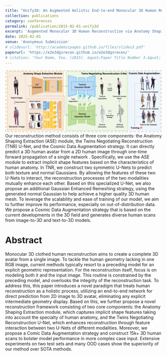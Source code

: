 ```yaml
---
title: "Unify3D: An Augmented Holistic End-to-end Monocular 3D Human Reconstruction via Anatomy Shaping and Twins Negotiating"
collection: publications
category: conferences
permalink: /publication/2015-02-01-unify3d
excerpt: 'Augmented Monocular 3D Human Reconstruction via Anatomy Shaping and Twins Negotiating.'
date: 2025-02-01
venue: 'Anonymous Submission'
# slidesurl: 'http://academicpages.github.io/files/slides3.pdf'
paperurl: 'https://e2e3dgsrecon.github.io/e2e3dgsrecon/'
# citation: 'Your Name, You. (2015). &quot;Paper Title Number 3.&quot; <i>Journal 1</i>. 1(3).'
---
```


![overview](../images/paper_overview/overview_unify3d.png)
Our reconstruction method consists of three core components: the Anatomy Shaping Extraction (ASE) module, the Twins Negotiating Reconstruction (TNR) U-Net, and the Cosmic Data Augmentation strategy. It can directly predict a 3D human avatar from a 2D human image through one-time forward propagation of a single network . Specifically, we use the ASE module to extract implicit shape features based on the characteristics of human anatomy. In TNR, we construct two symmetric U-Nets to predict both texture and normal Gaussians. By allowing the features of these two U-Nets to interact, the reconstruction processes of the two modalities mutually enhance each other. Based on this specialized U-Net, we also propose an additional Gaussian Enhanced Remeshing strategy, using the generated normal Gaussian to help achieve a higher quality 3D human mesh. To leverage the scalability and ease of training of our model, we aim to further improve its performance, especially on out-of-distribution data. We propose a Cosmic Data Augmentation strategy that is based on the current developments in the 3D field and generates diverse human scans from image-to-3D and text-to-3D models.


# Abstract
Monocular 3D clothed human reconstruction aims to create a complete 3D avatar from a single image. To tackle the human geometry lacking in one RGB image, current methods typically resort to a preceding model for an explicit geometric representation. For the reconstruction itself, focus is on modeling both it and the input image. This routine is constrained by the preceding model, and overlooks the integrity of the reconstruction task. To address this, this paper introduces a novel paradigm that treats human reconstruction as a holistic process, utilizing an end-to-end network for direct prediction from 2D image to 3D avatar, eliminating any explicit intermediate geometry display. Based on this, we further propose a novel reconstruction framework consisting of two core components: the Anatomy Shaping Extraction module, which captures implicit shape features taking into account the specialty of human anatomy, and the Twins Negotiating Reconstruction U-Net, which enhances reconstruction through feature interaction between two U-Nets of different modalities. Moreover, we propose a Comic Data Augmentation strategy and construct 15k+ 3D human scans to bolster model performance in more complex case input. Extensive experiments on two test sets and many OOD cases show the superiority of our method over SOTA methods.
